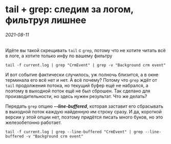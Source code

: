 tail + grep: следим за логом, фильтруя лишнее
=============================================

###### 2021-08-11

Идёте вы такой скрещивать `tail` с `grep`, потому что не хотите читать всё в логе, а хотите только инфу по вашему
фильтру

```
tail -f current.log | grep "CrmEvent" | grep -v "Background crm event"
```

И вот событие фактически случилось, уж полночь близится, а в окне терминала его всё нет и нет. А всё почему? Потому что
`grep` ждёт от `tail` продолжения потока, но текущий буфер ещё не набрался, а поэтому в выходной поток ещё не был
сброшен. Так сделано для производительности, но здесь нужен результат. Что же делать?

Передать `grep` опцию **_--line-buffered_**, которая заставит его сбрасывать в выходной поток каждую найденную им строку
сразу. И да, короткой версии у этой опции нет, поэтому придётся писать много буков, но это железобетонно работает.

```
tail -f current.log | grep --line-buffered "CrmEvent" | grep --line-buffered -v "Background crm event"
```
